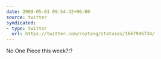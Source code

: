 ```yaml
---
date: 2009-05-01 09:54:32+00:00
source: twitter
syndicated:
- type: twitter
  url: https://twitter.com/roytang/statuses/1667946734/
---
```


No One Piece this week?!?